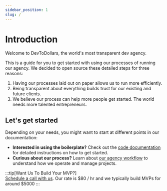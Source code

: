 ```yaml
---
sidebar_position: 1
slug: /
---
```

# Introduction
Welcome to DevToDollars, the world's most transparent dev agency.

This is a guide for you to get started with using our processes of running our agency. We decided to open source these detailed steps for three reasons:

1. Having our processes laid out on paper allows us to run more efficiently.
2. Being transparent about everything builds trust for our existing and future clients.
3. We believe our process can help more people get started. The world needs more talented entrepreneurs.

## Let's get started
Depending on your needs, you might want to start at different points in our documentation:

- **Interested in using the boilerplate?** Check out the [code documentation](../docs/README.md) for detailed instructions on how to get started.
- **Curious about our process?** Learn about [our agency workflow](agency/dev-agency-workflow.md) to understand how we operate and manage projects.

:::tip[Want Us To Build Your MVP?]  
[Schedule a call with us](https://usemotion.com/meet/ithinkwong/xyz6xw9?d=30). Our rate is $80 / hr and we typically build MVPs for around $5000
:::